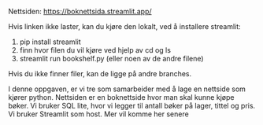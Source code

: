 Nettsiden: https://boknettsida.streamlit.app/

Hvis linken ikke laster, kan du kjøre den lokalt, ved å installere streamlit:
1. pip install streamlit
2. finn hvor filen du vil kjøre ved hjelp av cd og ls
3. streamlit run bookshelf.py (eller noen av de andre filene)

Hvis du ikke finner filer, kan de ligge på andre branches.

I denne oppgaven, er vi tre som samarbeider med å lage en nettside som kjører python. Nettsiden er en boknettside hvor man skal kunne kjøpe bøker. Vi bruker SQL lite, hvor vi legger til antall bøker på lager, tittel og pris. Vi bruker Streamlit som host. Mer vil komme her senere
